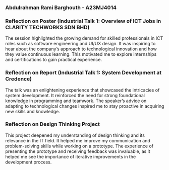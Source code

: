 ### Abdulrahman Rami Barghouth - A23MJ4014
### Reflection on Poster (Industrial Talk 1: Overview of ICT Jobs in CLARITY TECHWORKS SDN BHD)
The session highlighted the growing demand for skilled professionals in ICT roles such as software engineering and UI/UX design. It was inspiring to hear about the company’s approach to technological innovation and how they value continuous learning. This motivated me to explore internships and certifications to gain practical experience.

### Reflection on Report (Industrial Talk 1: System Development at Credence)
The talk was an enlightening experience that showcased the intricacies of system development. It reinforced the need for strong foundational knowledge in programming and teamwork. The speaker’s advice on adapting to technological changes inspired me to stay proactive in acquiring new skills and knowledge.

### Reflection on Design Thinking Project
This project deepened my understanding of design thinking and its relevance in the IT field. It helped me improve my communication and problem-solving skills while working on a prototype. The experience of presenting the prototype and receiving feedback was invaluable, as it helped me see the importance of iterative improvements in the development process.
